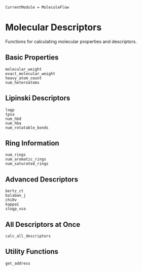 ```@meta
CurrentModule = MoleculeFlow
```

# Molecular Descriptors

Functions for calculating molecular properties and descriptors.

## Basic Properties

```@docs
molecular_weight
exact_molecular_weight
heavy_atom_count
num_heteroatoms
```

## Lipinski Descriptors

```@docs
logp
tpsa
num_hbd
num_hba
num_rotatable_bonds
```

## Ring Information

```@docs
num_rings
num_aromatic_rings
num_saturated_rings
```

## Advanced Descriptors

```@docs
bertz_ct
balaban_j
chi0v
kappa1
slogp_vsa
```

## All Descriptors at Once

```@docs
calc_all_descriptors
```

## Utility Functions

```@docs
get_address
```